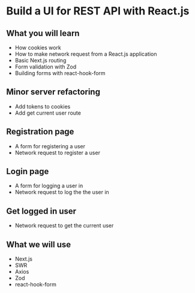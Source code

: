 # Build a UI for REST API with React.js

## What you will learn
* How cookies work
* How to make network request from a React.js application
* Basic Next.js routing
* Form validation with Zod
* Building forms with react-hook-form

## Minor server refactoring
* Add tokens to cookies
* Add get current user route

## Registration page
* A form for registering a user
* Network request to register a user
## Login page
* A form for logging a user in
* Network request to log the the user in

## Get logged in user
* Network request to get the current user


## What we will use
* Next.js
* SWR
* Axios
* Zod
* react-hook-form
